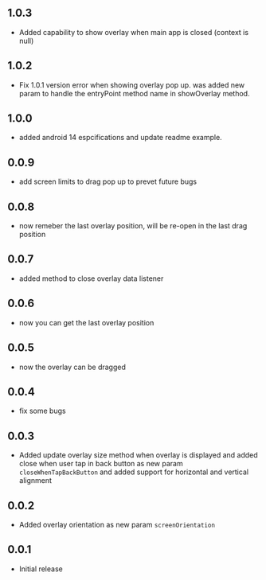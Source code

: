## 1.0.3

+ Added capability to show overlay when main app is closed (context is null)

## 1.0.2

+ Fix 1.0.1 version error when showing overlay pop up. was added new param to handle the entryPoint method name in showOverlay method.

## 1.0.0

+ added android 14 espcifications and update readme example.

## 0.0.9

+ add screen limits to drag pop up to prevet future bugs

## 0.0.8

+ now remeber the last overlay position, will be re-open in the last drag position

## 0.0.7

+ added method to close overlay data listener

## 0.0.6

+ now you can get the last overlay position

## 0.0.5

+ now the overlay can be dragged

## 0.0.4

+ fix some bugs

## 0.0.3

+ Added update overlay size method when overlay is displayed and added close when user tap in back button as new param `closeWhenTapBackButton` and added support for horizontal and vertical alignment

## 0.0.2

+ Added overlay orientation as new param `screenOrientation`

## 0.0.1

+ Initial release
